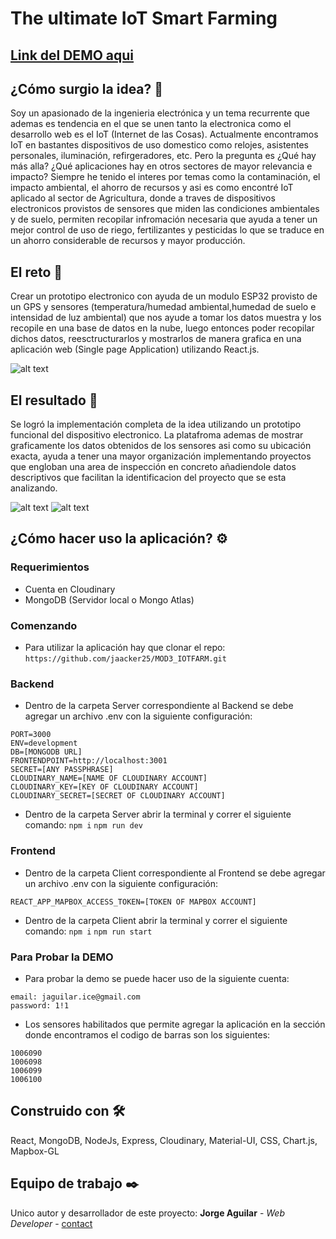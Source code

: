 # The ultimate IoT Smart Farming

## [Link del DEMO aqui](https://theultimateiotsmartfarming.netlify.com)

## ¿Cómo surgio la idea? 🚀
Soy un apasionado de la ingenieria electrónica y un tema recurrente que ademas es tendencia en el que se unen tanto la electronica como el desarrollo web es el IoT (Internet de las Cosas).
Actualmente encontramos IoT en bastantes dispositivos de uso domestico como relojes, asistentes personales, iluminación, refirgeradores, etc. Pero la pregunta es ¿Qué hay más alla? ¿Qué aplicaciones hay en otros sectores de mayor relevancia e impacto? Siempre he tenido el interes por temas como la contaminación, el impacto ambiental, el ahorro de recursos y asi es como encontré IoT aplicado al sector de Agricultura, donde a traves de dispositivos electronicos provistos de sensores que miden las condiciones ambientales y de suelo, permiten recopilar infromación necesaria que ayuda a tener un mejor control de uso de riego, fertilizantes y pesticidas lo que se traduce en un ahorro considerable de recursos y mayor producción. 

## El reto 🚀
Crear un prototipo electronico con ayuda de un modulo ESP32 provisto de un GPS y sensores (temperatura/humedad ambiental,humedad de suelo e intensidad de luz ambiental) que nos ayude a tomar los datos muestra y los recopile en una base de datos en la nube, luego entonces poder recopilar dichos datos, reesctructurarlos y mostrarlos de manera grafica en una aplicación web (Single page Application) utilizando React.js.

![alt text](https://res.cloudinary.com/jaacker25/image/upload/v1583803450/IOTFARM/tttt_vgynfx.png)

## El resultado 🚀

Se logró la implementación completa de la idea utilizando un prototipo funcional del dispositivo electronico.
La platafroma ademas de mostrar graficamente los datos obtenidos de los sensores asi como su ubicación exacta, ayuda a tener una mayor organización implementando proyectos que engloban una area de inspección en concreto añadiendole datos descriptivos que facilitan la identificacion del proyecto que se esta analizando. 

![alt text](https://res.cloudinary.com/jaacker25/image/upload/v1583806190/IOTFARM/rtrtrt_heufka.png)
![alt text](https://res.cloudinary.com/jaacker25/image/upload/v1583806309/IOTFARM/tttrrrr_iyirxi.png)

## ¿Cómo hacer uso la aplicación? ⚙️
### Requerimientos
* Cuenta en Cloudinary
* MongoDB (Servidor local o Mongo Atlas)
### Comenzando
* Para utilizar la aplicación hay que clonar el repo:
`https://github.com/jaacker25/MOD3_IOTFARM.git`
### Backend
* Dentro de la carpeta Server correspondiente al Backend se debe agregar un archivo .env con la siguiente configuración:
```
PORT=3000
ENV=development
DB=[MONGODB URL]
FRONTENDPOINT=http://localhost:3001
SECRET=[ANY PASSPHRASE]
CLOUDINARY_NAME=[NAME OF CLOUDINARY ACCOUNT]
CLOUDINARY_KEY=[KEY OF CLOUDINARY ACCOUNT]
CLOUDINARY_SECRET=[SECRET OF CLOUDINARY ACCOUNT]
```
* Dentro de la carpeta Server abrir la terminal y correr el siguiente comando:
`npm i`
`npm run dev`

### Frontend
* Dentro de la carpeta Client correspondiente al Frontend se debe agregar un archivo .env con la siguiente configuración:
```
REACT_APP_MAPBOX_ACCESS_TOKEN=[TOKEN OF MAPBOX ACCOUNT]
```
* Dentro de la carpeta Client abrir la terminal y correr el siguiente comando:
`npm i`
`npm run start`

### Para Probar la DEMO
* Para probar la demo se puede hacer uso de la siguiente cuenta:
```
email: jaguilar.ice@gmail.com
password: 1!1
```
* Los sensores habilitados que permite agregar la aplicación en la sección donde encontramos el codigo de barras son los siguientes:
```
1006090
1006098
1006099
1006100
```

## Construido con 🛠️
React, MongoDB, NodeJs, Express, Cloudinary, Material-UI, CSS, Chart.js, Mapbox-GL

## Equipo de trabajo ✒️
Unico autor y desarrollador de este proyecto:
**Jorge Aguilar** - *Web Developer* - [contact](https://www.linkedin.com/in/jorge-aguilar-castillo/)



